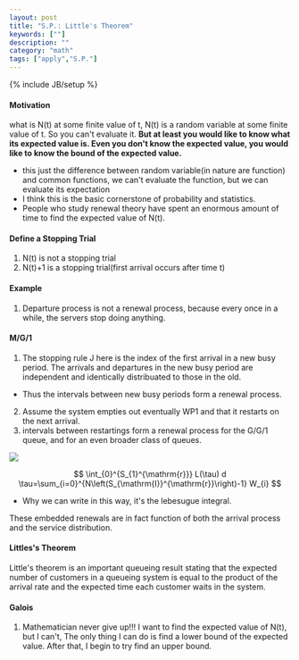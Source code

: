 ```yaml
---
layout: post
title: "S.P.: Little's Theorem"
keywords: [""] 
description: ""
category: "math"
tags: ["apply","S.P."]
---
```

{% include JB/setup %}

#### Motivation
what is N(t) at some finite value of t, N(t) is a random variable at some finite
value of t. So you can't evaluate it. **But at least you would like to know what
its expected value is. Even you don't know the expected value, you would like to
know the bound of the expected value.** 
- this just the difference between random variable(in nature are function) and
  common functions, we can't evaluate the function, but we can evaluate its
  expectation 
- I think this is the basic cornerstone of probability and statistics.
- People who study renewal theory have spent an enormous amount of time to find
  the expected value of N(t).

#### Define a Stopping Trial
1. N(t) is not a stopping trial
2. N(t)+1 is a stopping trial(first arrival occurs after time t)

#### Example
1. Departure process is not a renewal process, because every once in a while,
   the servers stop doing anything.

#### M/G/1
1. The stopping rule J here is the index of the first arrival in a new busy
   period. The arrivals and departures in the new busy period are independent
   and identically distribuated to those in the old.
- Thus the intervals between new busy periods form a renewal process.

2. Assume the system empties out eventually WP1 and that it restarts on the next
   arrival.
3. intervals between restartings form a renewal process for the G/G/1 queue, and
   for an even broader class of queues.

<img src="{{IMAGE_PATH}}/math-apply-stochastic-process-little-theorem.png" />

$$
\int_{0}^{S_{1}^{\mathrm{r}}} L(\tau) d
\tau=\sum_{i=0}^{N\left(S_{\mathrm{I}}^{\mathrm{r}}\right)-1} W_{i}
$$
- Why we can write in this way, it's the lebesugue integral.

These embedded renewals are in fact function of both the arrival process and the
service distribution.

#### Littles's Theorem
Little's theorem is an important queueing result stating that the expected
number of customers in a queueing system is equal to the product of the arrival
rate and the expected time each customer waits in the system.


#### Galois
1. Mathematician never give up!!! I want to find the expected value of N(t), but
   I can't, The only thing I can do is find a lower bound of the expected value.
   After that, I begin to try find an upper bound.
